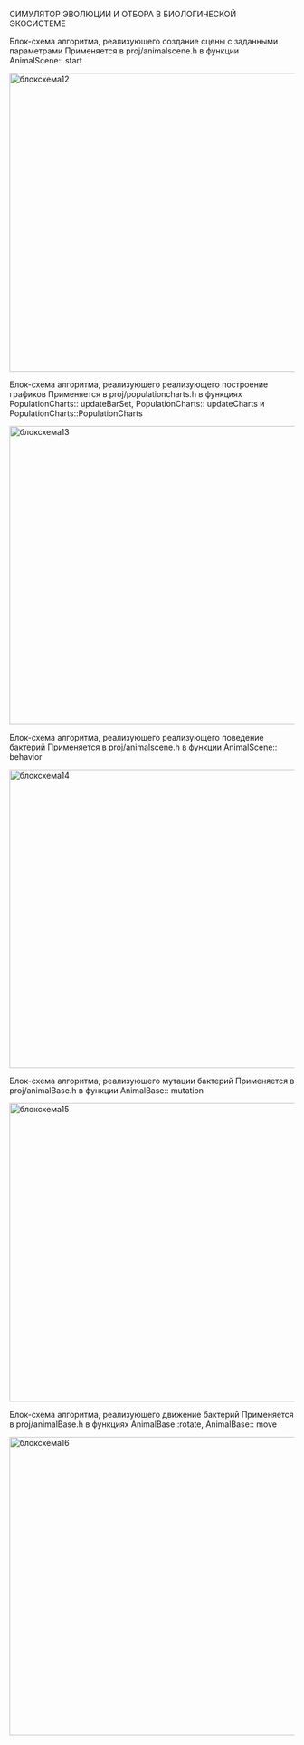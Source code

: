СИМУЛЯТОР ЭВОЛЮЦИИ И ОТБОРА В БИОЛОГИЧЕСКОЙ ЭКОСИСТЕМЕ

Блок-схема алгоритма, реализующего создание сцены с заданными параметрами
Применяется в proj/animalscene.h в функции AnimalScene:: start

<img width="527" alt="блоксхема12" src="https://github.com/Not-4-Wh4le/CoolCursach/assets/168145293/a8a6ae72-6be8-470b-a567-0b72c30c44dc">



Блок-схема алгоритма, реализующего реализующего построение графиков
Применяется в proj/populationcharts.h в функциях PopulationCharts:: updateBarSet, PopulationCharts:: updateCharts и PopulationCharts::PopulationCharts

<img width="527" alt="блоксхема13" src="https://github.com/Not-4-Wh4le/CoolCursach/assets/168145293/38cc6563-d41c-4b61-b813-4a7092e17859">


Блок-схема алгоритма, реализующего реализующего поведение бактерий
Применяется в proj/animalscene.h в функции AnimalScene:: behavior

<img width="527" alt="блоксхема14" src="https://github.com/Not-4-Wh4le/CoolCursach/assets/168145293/44644bbc-991d-4b71-b901-4b3e44c2403c">


Блок-схема алгоритма, реализующего мутации бактерий
Применяется в proj/animalBase.h в функции AnimalBase:: mutation

<img width="527" alt="блоксхема15" src="https://github.com/Not-4-Wh4le/CoolCursach/assets/168145293/440ad657-c703-472c-a745-4e770ab2b847">


Блок-схема алгоритма, реализующего движение бактерий
Применяется в proj/animalBase.h в функциях AnimalBase::rotate, AnimalBase:: move

<img width="527" alt="блоксхема16" src="https://github.com/Not-4-Wh4le/CoolCursach/assets/168145293/ecafd157-9c1d-423a-adda-80330208b1bf">
